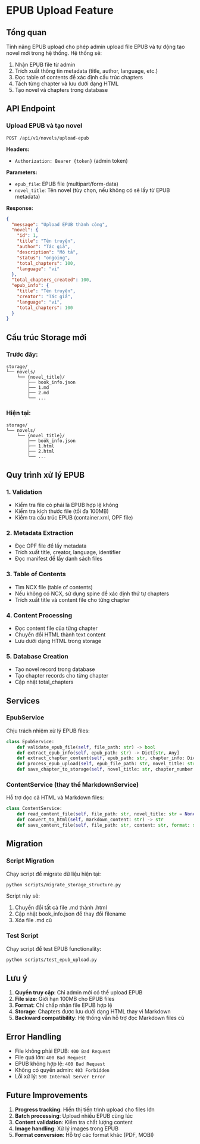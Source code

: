 # EPUB Upload Feature

## Tổng quan

Tính năng EPUB upload cho phép admin upload file EPUB và tự động tạo novel mới trong hệ thống. Hệ thống sẽ:

1. Nhận EPUB file từ admin
2. Trích xuất thông tin metadata (title, author, language, etc.)
3. Đọc table of contents để xác định cấu trúc chapters
4. Tách từng chapter và lưu dưới dạng HTML
5. Tạo novel và chapters trong database

## API Endpoint

### Upload EPUB và tạo novel

```
POST /api/v1/novels/upload-epub
```

**Headers:**
- `Authorization: Bearer {token}` (admin token)

**Parameters:**
- `epub_file`: EPUB file (multipart/form-data)
- `novel_title`: Tên novel (tùy chọn, nếu không có sẽ lấy từ EPUB metadata)

**Response:**
```json
{
  "message": "Upload EPUB thành công",
  "novel": {
    "id": 1,
    "title": "Tên truyện",
    "author": "Tác giả",
    "description": "Mô tả",
    "status": "ongoing",
    "total_chapters": 100,
    "language": "vi"
  },
  "total_chapters_created": 100,
  "epub_info": {
    "title": "Tên truyện",
    "creator": "Tác giả", 
    "language": "vi",
    "total_chapters": 100
  }
}
```

## Cấu trúc Storage mới

### Trước đây:
```
storage/
└── novels/
    └── {novel_title}/
        ├── book_info.json
        ├── 1.md
        ├── 2.md
        └── ...
```

### Hiện tại:
```
storage/
└── novels/
    └── {novel_title}/
        ├── book_info.json
        ├── 1.html
        ├── 2.html
        └── ...
```

## Quy trình xử lý EPUB

### 1. Validation
- Kiểm tra file có phải là EPUB hợp lệ không
- Kiểm tra kích thước file (tối đa 100MB)
- Kiểm tra cấu trúc EPUB (container.xml, OPF file)

### 2. Metadata Extraction
- Đọc OPF file để lấy metadata
- Trích xuất title, creator, language, identifier
- Đọc manifest để lấy danh sách files

### 3. Table of Contents
- Tìm NCX file (table of contents)
- Nếu không có NCX, sử dụng spine để xác định thứ tự chapters
- Trích xuất title và content file cho từng chapter

### 4. Content Processing
- Đọc content file của từng chapter
- Chuyển đổi HTML thành text content
- Lưu dưới dạng HTML trong storage

### 5. Database Creation
- Tạo novel record trong database
- Tạo chapter records cho từng chapter
- Cập nhật total_chapters

## Services

### EpubService

Chịu trách nhiệm xử lý EPUB files:

```python
class EpubService:
    def validate_epub_file(self, file_path: str) -> bool
    def extract_epub_info(self, epub_path: str) -> Dict[str, Any]
    def extract_chapter_content(self, epub_path: str, chapter_info: Dict) -> Optional[str]
    def process_epub_upload(self, epub_file_path: str, novel_title: str = None) -> Dict[str, Any]
    def save_chapter_to_storage(self, novel_title: str, chapter_number: int, content: str) -> str
```

### ContentService (thay thế MarkdownService)

Hỗ trợ đọc cả HTML và Markdown files:

```python
class ContentService:
    def read_content_file(self, file_path: str, novel_title: str = None) -> Optional[str]
    def convert_to_html(self, markdown_content: str) -> str
    def save_content_file(self, file_path: str, content: str, format: str = "html") -> bool
```

## Migration

### Script Migration

Chạy script để migrate dữ liệu hiện tại:

```bash
python scripts/migrate_storage_structure.py
```

Script này sẽ:
1. Chuyển đổi tất cả file .md thành .html
2. Cập nhật book_info.json để thay đổi filename
3. Xóa file .md cũ

### Test Script

Chạy script để test EPUB functionality:

```bash
python scripts/test_epub_upload.py
```

## Lưu ý

1. **Quyền truy cập**: Chỉ admin mới có thể upload EPUB
2. **File size**: Giới hạn 100MB cho EPUB files
3. **Format**: Chỉ chấp nhận file EPUB hợp lệ
4. **Storage**: Chapters được lưu dưới dạng HTML thay vì Markdown
5. **Backward compatibility**: Hệ thống vẫn hỗ trợ đọc Markdown files cũ

## Error Handling

- File không phải EPUB: `400 Bad Request`
- File quá lớn: `400 Bad Request` 
- EPUB không hợp lệ: `400 Bad Request`
- Không có quyền admin: `403 Forbidden`
- Lỗi xử lý: `500 Internal Server Error`

## Future Improvements

1. **Progress tracking**: Hiển thị tiến trình upload cho files lớn
2. **Batch processing**: Upload nhiều EPUB cùng lúc
3. **Content validation**: Kiểm tra chất lượng content
4. **Image handling**: Xử lý images trong EPUB
5. **Format conversion**: Hỗ trợ các format khác (PDF, MOBI) 
